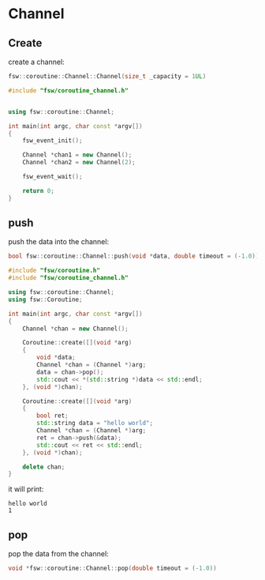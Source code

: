 # Channel

## Create

create a channel:

```cpp
fsw::coroutine::Channel::Channel(size_t _capacity = 1UL)
```

```cpp
#include "fsw/coroutine_channel.h"


using fsw::coroutine::Channel;

int main(int argc, char const *argv[])
{
    fsw_event_init();

    Channel *chan1 = new Channel();
    Channel *chan2 = new Channel(2);

    fsw_event_wait();

    return 0;
}
```

## push

push the data into the channel:

```cpp
bool fsw::coroutine::Channel::push(void *data, double timeout = (-1.0))
```

```cpp
#include "fsw/coroutine.h"
#include "fsw/coroutine_channel.h"

using fsw::coroutine::Channel;
using fsw::Coroutine;

int main(int argc, char const *argv[])
{
    Channel *chan = new Channel();

    Coroutine::create([](void *arg)
    {
        void *data;
        Channel *chan = (Channel *)arg;
        data = chan->pop();
        std::cout << *(std::string *)data << std::endl;
    }, (void *)chan);

    Coroutine::create([](void *arg)
    {
        bool ret;
        std::string data = "hello world";
        Channel *chan = (Channel *)arg;
        ret = chan->push(&data);
        std::cout << ret << std::endl;
    }, (void *)chan);

    delete chan;
}
```

it will print:

```shell
hello world
1
```

## pop

pop the data from the channel:

```cpp
void *fsw::coroutine::Channel::pop(double timeout = (-1.0))
```
